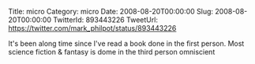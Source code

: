 Title: micro
Category: micro
Date: 2008-08-20T00:00:00
Slug: 2008-08-20T00:00:00
TwitterId: 893443226
TweetUrl: https://twitter.com/mark_philpot/status/893443226

It's been along time since I've read a book done in the first person. Most science fiction & fantasy is dome in the third person omniscient